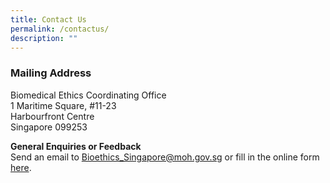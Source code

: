 ```yaml
---
title: Contact Us
permalink: /contactus/
description: ""
---
```


### **Mailing Address**

Biomedical Ethics Coordinating Office<br>
1 Maritime Square, #11-23<br>
Harbourfront Centre<br>
Singapore 099253<br>

**General Enquiries or Feedback**<br>
Send an email to Bioethics_Singapore@moh.gov.sg or fill in the online form [here](https://form.gov.sg/forms/moh/5c6276339d7a3e00178b58f8).